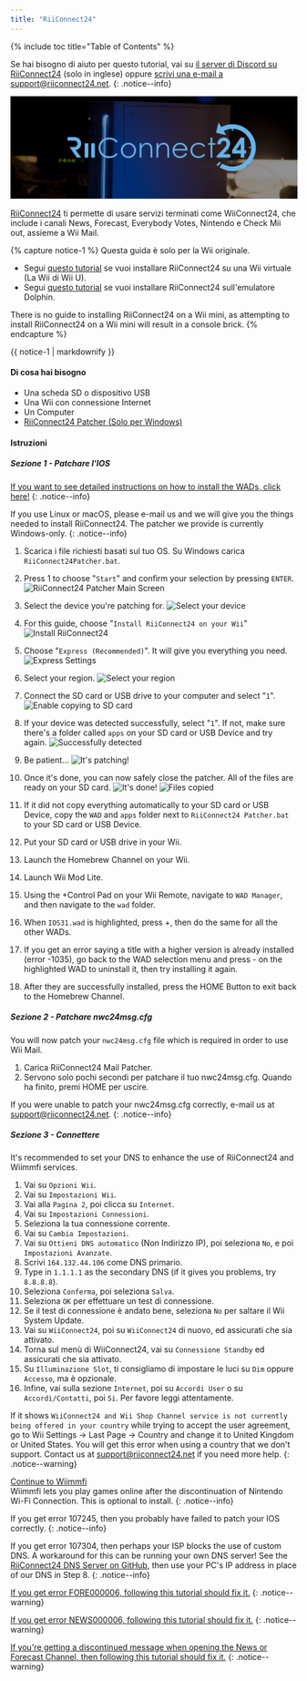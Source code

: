 ```yaml
---
title: "RiiConnect24"
---
```


{% include toc title="Table of Contents" %}

Se hai bisogno di aiuto per questo tutorial, vai su [il server di Discord su RiiConnect24](https://discord.gg/b4Y7jfD) (solo in inglese) oppure [scrivi una e-mail a support@riiconnect24.net](mailto:support@riiconnect24.net).
{: .notice--info}

![RiiConnect24 Logo](/images/WiiRC24Logo.jpg)

[RiiConnect24](https://rc24.xyz/) ti permette di usare servizi terminati come WiiConnect24, che include i canali News, Forecast, Everybody Votes, Nintendo e Check Mii out, assieme a Wii Mail.

{% capture notice-1 %}
Questa guida è solo per la Wii originale.

- Segui [questo tutorial](riiconnect24-vwii) se vuoi installare RiiConnect24 su una Wii virtuale (La Wii di Wii U).
- Segui [questo tutorial](riiconnect24-dolphin) se vuoi installare RiiConnect24 sull'emulatore Dolphin.

There is no guide to installing RiiConnect24 on a Wii mini, as attempting to install RiiConnect24 on a Wii mini will result in a console brick.
{% endcapture %}

<div class="notice--warning">{{ notice-1 | markdownify }}</div>

#### Di cosa hai bisogno

* Una scheda SD o dispositivo USB
* Una Wii con connessione Internet
* Un Computer
* [RiiConnect24 Patcher (Solo per Windows)](https://github.com/RiiConnect24/RiiConnect24-Patcher/releases)

#### Istruzioni

##### Sezione 1 - Patchare l'IOS

[If you want to see detailed instructions on how to install the WADs, click here!](wiimodlite)
{: .notice--info}

If you use Linux or macOS, please e-mail us and we will give you the things needed to install RiiConnect24. The patcher we provide is currently Windows-only.
{: .notice--info}

1. Scarica i file richiesti basati sul tuo OS. Su Windows carica `RiiConnect24Patcher.bat`.
2. Press 1 to choose "`Start`" and confirm your selection by pressing `ENTER`. ![RiiConnect24 Patcher Main Screen](/images/RC24_Patcher/1.PNG)
3. Select the device you're patching for. ![Select your device](/images/RC24_Patcher/2.PNG)
4. For this guide, choose "`Install RiiConnect24 on your Wii`" ![Install RiiConnect24](/images/RC24_Patcher/3.PNG)
5. Choose "`Express (Recommended)`". It will give you everything you need. ![Express Settings](/images/RC24_Patcher/4.PNG)
6. Select your region. ![Select your region](/images/RC24_Patcher/5.PNG)
7. Connect the SD card or USB drive to your computer and select "`1`". ![Enable copying to SD card](/images/RC24_Patcher/6.PNG)
8. If your device was detected successfully, select "`1`". If not, make sure there's a folder called `apps` on your SD card or USB Device and try again. ![Successfully detected](/images/RC24_Patcher/7.PNG)
9. Be patient... ![It's patching!](/images/RC24_Patcher/8.PNG)
10. Once it's done, you can now safely close the patcher. All of the files are ready on your SD card. ![It's done!](/images/RC24_Patcher/9.PNG) ![Files copied](/images/RC24_Patcher/10.PNG)

11. If it did not copy everything automatically to your SD card or USB Device, copy the `WAD` and `apps` folder next to `RiiConnect24 Patcher.bat` to your SD card or USB Device.
12. Put your SD card or USB drive in your Wii.
13. Launch the Homebrew Channel on your Wii.
14. Launch Wii Mod Lite.
15. Using the +Control Pad on your Wii Remote, navigate to `WAD Manager`, and then navigate to the `wad` folder.
16. When `IOS31.wad` is highlighted, press +, then do the same for all the other WADs.
17. If you get an error saying a title with a higher version is already installed (error -1035), go back to the WAD selection menu and press - on the highlighted WAD to uninstall it, then try installing it again.
18. After they are successfully installed, press the HOME Button to exit back to the Homebrew Channel.

##### Sezione 2 - Patchare nwc24msg.cfg

You will now patch your `nwc24msg.cfg` file which is required in order to use Wii Mail.

1. Carica RiiConnect24 Mail Patcher.
2. Servono solo pochi secondi per patchare il tuo nwc24msg.cfg. Quando ha finito, premi HOME per uscire.

If you were unable to patch your nwc24msg.cfg correctly, e-mail us at [support@riiconnect24.net](mailto:support@riiconnect24.net).
{: .notice--info}

##### Sezione 3 - Connettere

It's recommended to set your DNS to enhance the use of RiiConnect24 and Wiimmfi services.

1. Vai su `Opzioni Wii`.
2. Vai su `Impostazioni Wii`.
3. Vai alla `Pagina 2`, poi clicca su `Internet`.
4. Vai su `Impostazioni Connessioni`.
5. Seleziona la tua connessione corrente.
6. Vai su `Cambia Impostazioni`.
7. Vai su `Ottieni DNS automatico` (Non Indirizzo IP), poi seleziona `No`, e poi `Impostazioni Avanzate`.
8. Scrivi `164.132.44.106` come DNS primario.
9. Type in `1.1.1.1` as the secondary DNS (if it gives you problems, try `8.8.8.8`).
10. Seleziona `Conferma`, poi seleziona `Salva`.
11. Seleziona `OK` per effettuare un test di connessione.
12. Se il test di connessione è andato bene, seleziona `No` per saltare il Wii System Update.
13. Vai su `WiiConnect24`, poi su `WiiConnect24` di nuovo, ed assicurati che sia attivato.
14. Torna sul menù di WiiConnect24, vai su `Connessione Standby` ed assicurati che sia attivato.
15. Su `Illuminazione Slot`, ti consigliamo di impostare le luci su `Dim` oppure `Accesso`, ma è opzionale.
16. Infine, vai sulla sezione `Internet`, poi su `Accordi User` o su `Accordi/Contatti`, poi `Si`. Per favore leggi attentamente.

If it shows `WiiConnect24 and Wii Shop Channel service is not currently being offered in your country` while trying to accept the user agreement, go to Wii Settings -> Last Page -> Country and change it to United Kingdom or United States. You will get this error when using a country that we don't support. Contact us at [support@riiconnect24.net](mailto:support@riiconnect24.net) if you need more help.
{: .notice--warning}

[Continue to Wiimmfi](wiimmfi)<br> Wiimmfi lets you play games online after the discontinuation of Nintendo Wi-Fi Connection. This is optional to install.
{: .notice--info}

If you get error 107245, then you probably have failed to patch your IOS correctly.
{: .notice--info}

If you get error 107304, then perhaps your ISP blocks the use of custom DNS. A workaround for this can be running your own DNS server! See the [RiiConnect24 DNS Server on GitHub](https://github.com/RiiConnect24/DNS-Server), then use your PC's IP address in place of our DNS in Step 8.
{: .notice--info}

[If you get error FORE000006, following this tutorial should fix it.](riiconnect24-batteryfix)
{: .notice--warning}

[If you get error NEWS000006, following this tutorial should fix it.](news000006)
{: .notice--warning}


[If you're getting a discontinued message when opening the News or Forecast Channel, then following this tutorial should fix it.](deleting-vffs)
{: .notice--warning}
